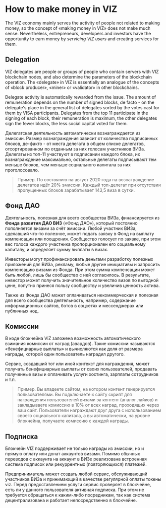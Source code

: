 # How to make money in VIZ

The VIZ economy mainly serves the activity of people not related to making money, so the concept of «making money in VIZ» does not make much sense. Nevertheless, entrepreneurs, developers and investors have the opportunity to earn money by *servicing VIZ users* and creating services for them.

## Delegation

VIZ delegates are people or groups of people who contain servers with VIZ blockchain nodes, and also determine the parameters of the blockchain operation. The «delegate» in VIZ is essentially an analogue of the concepts of «block producer», «miner» or «validator» in other blockchains.

Delegate activity is automatically rewarded from the issue. The amount of remuneration depends on the number of signed blocks, de facto - on the delegate's place in the general list of delegates sorted by the votes cast for them by VISA participants. Delegates from the top 11 participate in the signing of each block, their remuneration is maximum, the other delegates sign the fewer blocks, the less social capital voted for them.

Делегатская деятельность автоматически вознаграждается из эмиссии. Размер вознаграждения зависит от количества подписанных блоков, де-факто - от места делегата в общем списке делегатов, отсортированном по отданным за них голосам участников ВИЗа. Делегаты из топ-11 участвуют в подписании каждого блока, их вознаграждение максимально, остальные делегаты подписывают тем меньше блоков, чем меньше социального капитала за них проголосовало.

> Пример. По состоянию на август 2020 года на вознаграждение делегатов идёт 20% эмиссии. Каждый топ-делегат при отсутствии пропущенных блоков зарабатывает 143,5 виза в сутки.

## Фонд ДАО

Деятельность, полезная для всего сообщества ВИЗа, финансируется из **Фонда развития ДАО ВИЗ** \(«Фонд ДАО»\), который постоянно пополняется визами за счёт эмиссии. Любой участник ВИЗа, сделавший что-то полезное, может подать заявку в Фонд на выплату компенсации или поощрения. Сообщество голосует по заявке, при этом вес голоса каждого участника пропорционален его социальному капиталу, и определяет сумму выплаты в визах.

Инвесторы могут профинансировать деньгами разработку полезных приложений для ВИЗа, рекламу, любые другие инициативы и запросить компенсацию визами из Фонда. При этом сумма компенсации может быть любой, лишь бы сообщество с ней согласилось. В результате, инвестор может получить значительное количество визов по выгодной цене, попутно принеся пользу сообществу и увеличив ценность актива.

Также из Фонда ДАО может оплачиваться некоммерческая и полезная для всего сообщества деятельность, например, содержание информационных сайтов, ботов в соцсетях и мессенджерах или публичных нод.

## Комиссии

В коде блокчейна VIZ заложена возможность автоматического взимания комиссии от наград \(авардов\). Такие комиссии называются «бенефициарные выплаты» и вычисляются как доля от размера награды, которой один пользователь наградил другого.

Сервис, создавший тот или иной контекст для награждения, может получать бенефициарные выплаты от своих пользователей, продавать полученные визы и оплачивать услуги хостинга, зарплаты сотрудников и т.п.

> Пример. Вы владеете сайтом, на котором контент генерируется пользователями. Вы подключаете к сайту скрипт для награждения пользователей визами за контент \(аналог лайков\) и закладываете комиссию в 10% от всех наград, проходящих через ваш сайт. Пользователи награждают друг друга с использованием своего социального капитала, а вы автоматически, на уровне блокчейна, получаете комиссию с каждой награды.

## Подписка

Блокчейн VIZ поддерживает не только награды из эмиссии, но и прямую оплату или донат аккаунтов визами. Помимо обычных переводов с аккаунта на аккаунт в ВИЗе реализована встроенная система подписок или рекуррентных \(повторяющихся\) платежей.

Предприниматель может создать любой сервис, обслуживающий участников ВИЗа и принимающий в качестве регулярной оплаты токены viz. Перед предоставлением услуги сервис проверяет в блокчейне, есть ли у данного пользователя активная подписка. При этом не требуется обращаться к каким-либо посредникам, так как система децентрализована и работает непосредственно в блокчейне.

